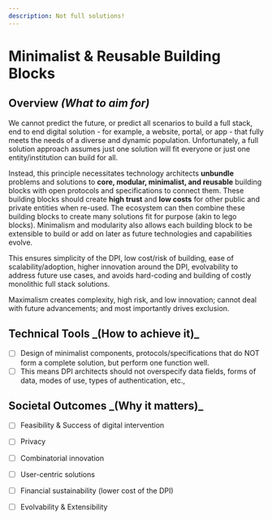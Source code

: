 ```yaml
---
description: Not full solutions!
---
```


# Minimalist & Reusable Building Blocks

## Overview _(What to aim for)_

We cannot predict the future, or predict all scenarios to build a full stack, end to end digital solution - for example, a website, portal, or app - that fully meets the needs of a diverse and dynamic population. Unfortunately, a full solution approach assumes just one solution will fit everyone or just one entity/institution can build for all.&#x20;

Instead, this principle necessitates technology architects **unbundle** problems and solutions to **core, modular, minimalist, and reusable** building blocks with open protocols and specifications to connect them. These building blocks should create **high trust** and **low costs** for other public and private entities when re-used. The ecosystem can then combine these building blocks to create many solutions fit for purpose (akin to lego blocks). Minimalism and modularity also allows each building block to be extensible to build or add on later as future technologies and capabilities evolve.

This ensures simplicity of the DPI, low cost/risk of building, ease of scalability/adoption, higher innovation around the DPI, evolvability to address future use cases, and avoids hard-coding and building of costly monolithic full stack solutions.&#x20;

Maximalism creates complexity, high risk, and low innovation; cannot deal with future advancements; and most importantly drives exclusion.

## **Technical Tools **_**(How to achieve it)**_&#x20;

* [ ] Design of minimalist components, protocols/specifications that do NOT form a complete solution, but perform one function well.
* [ ] This means DPI architects should not overspecify data fields, forms of data, modes of use, types of authentication, etc.,

## **Societal Outcomes **_**(Why it matters)**_

* [ ] Feasibility & Success of digital intervention
* [ ] Privacy
* [ ] Combinatorial innovation
* [ ] User-centric solutions
* [ ] Financial sustainability (lower cost of the DPI)
* [ ] Evolvability & Extensibility


